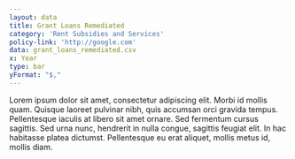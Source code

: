 ```yaml
---
layout: data
title: Grant Loans Remediated
category: 'Rent Subsidies and Services'
policy-link: 'http://google.com'
data: grant_loans_remediated.csv
x: Year
type: bar
yFormat: "$,"
---
```


Lorem ipsum dolor sit amet, consectetur adipiscing elit. Morbi id mollis quam. Quisque laoreet pulvinar nibh, quis accumsan orci gravida tempus. Pellentesque iaculis at libero sit amet ornare. Sed fermentum cursus sagittis. Sed urna nunc, hendrerit in nulla congue, sagittis feugiat elit. In hac habitasse platea dictumst. Pellentesque eu erat aliquet, mollis metus id, mollis diam.